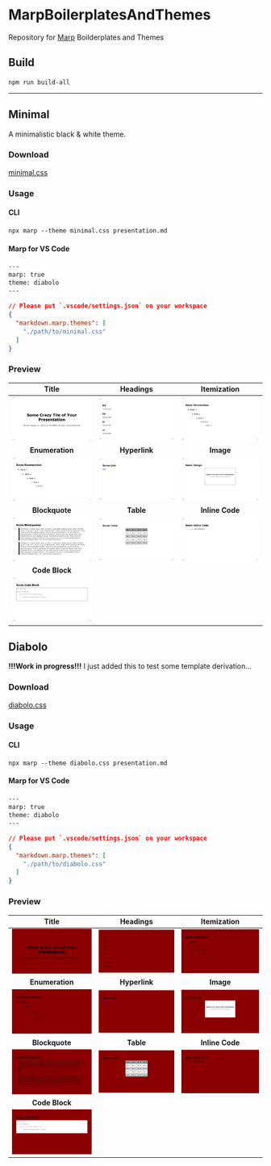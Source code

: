 # MarpBoilerplatesAndThemes
Repository for [Marp](https://marp.app) Boilderplates and Themes

##  Build

```
npm run build-all
```

---

## Minimal

A minimalistic black & white theme.

### Download

[minimal.css](./themes/minimal.css)

### Usage

#### CLI

```
npx marp --theme minimal.css presentation.md
```

#### Marp for VS Code

```
---
marp: true
theme: diabolo
---
```

```json
// Please put `.vscode/settings.json` on your workspace
{
  "markdown.marp.themes": [
    "./path/to/minimal.css"
  ]
}
```

### Preview

|**Title**|**Headings**|**Itemization**|
|:-:|:-:|:-:|
|<img src="./previews/minimal/png/slides.001.png" width="200"/>|<img src="./previews/minimal/png/slides.002.png" width="200"/>|<img src="./previews/minimal/png/slides.003.png" width="200"/>|
|**Enumeration**|**Hyperlink**|**Image**|
|<img src="./previews/minimal/png/slides.004.png" width="200"/>|<img src="./previews/minimal/png/slides.005.png" width="200"/>|<img src="./previews/minimal/png/slides.006.png" width="200"/>|
|**Blockquote**|**Table**|**Inline Code**|
|<img src="./previews/minimal/png/slides.007.png" width="200"/>|<img src="./previews/minimal/png/slides.008.png" width="200"/>|<img src="./previews/minimal/png/slides.009.png" width="200"/>|
|**Code Block**|||
|<img src="./previews/minimal/png/slides.010.png" width="200"/>||


## Diabolo

**!!!Work in progress!!!**
I just added this to test some template derivation...

### Download

[diabolo.css](./themes/diabolo.css)

### Usage

#### CLI

```
npx marp --theme diabolo.css presentation.md
```

#### Marp for VS Code

```
---
marp: true
theme: diabolo
---
```

```json
// Please put `.vscode/settings.json` on your workspace
{
  "markdown.marp.themes": [
    "./path/to/diabolo.css"
  ]
}
```

### Preview

|**Title**|**Headings**|**Itemization**|
|:-:|:-:|:-:|
|<img src="./previews/diabolo/png/slides.001.png" width="200"/>|<img src="./previews/diabolo/png/slides.002.png" width="200"/>|<img src="./previews/diabolo/png/slides.003.png" width="200"/>|
|**Enumeration**|**Hyperlink**|**Image**|
|<img src="./previews/diabolo/png/slides.004.png" width="200"/>|<img src="./previews/diabolo/png/slides.005.png" width="200"/>|<img src="./previews/diabolo/png/slides.006.png" width="200"/>|
|**Blockquote**|**Table**|**Inline Code**|
|<img src="./previews/diabolo/png/slides.007.png" width="200"/>|<img src="./previews/diabolo/png/slides.008.png" width="200"/>|<img src="./previews/diabolo/png/slides.009.png" width="200"/>|
|**Code Block**|||
|<img src="./previews/diabolo/png/slides.010.png" width="200"/>||
